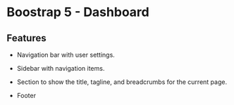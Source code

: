 # Boostrap 5 - Dashboard

## Features

* Navigation bar with user settings.

* Sidebar with navigation items.

* Section to show the title, tagline, and breadcrumbs for the current page.

* Footer

